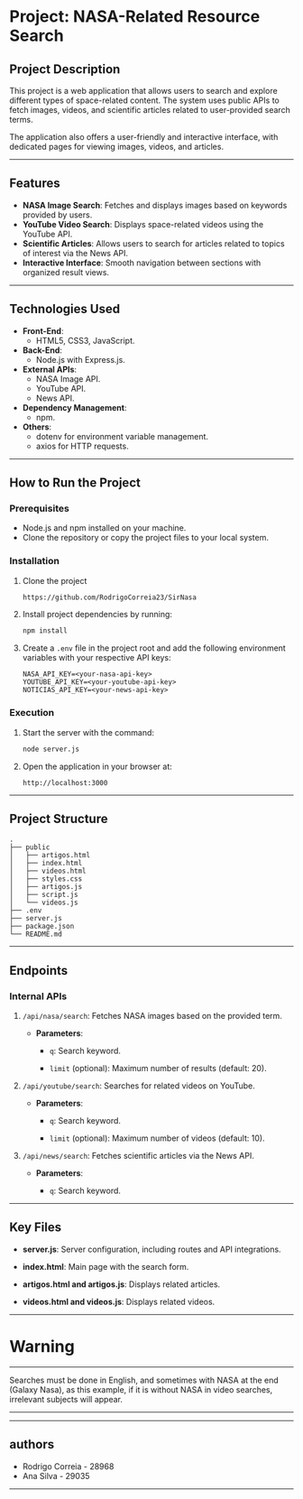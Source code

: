 
# **Project: NASA-Related Resource Search**

## **Project Description**
This project is a web application that allows users to search and explore different types of space-related content. The system uses public APIs to fetch images, videos, and scientific articles related to user-provided search terms.

The application also offers a user-friendly and interactive interface, with dedicated pages for viewing images, videos, and articles.

---

## **Features**
- **NASA Image Search**: Fetches and displays images based on keywords provided by users.
- **YouTube Video Search**: Displays space-related videos using the YouTube API.
- **Scientific Articles**: Allows users to search for articles related to topics of interest via the News API.
- **Interactive Interface**: Smooth navigation between sections with organized result views.

---

## **Technologies Used**
- **Front-End**:
  - HTML5, CSS3, JavaScript.
- **Back-End**:
  - Node.js with Express.js.
- **External APIs**:
  - NASA Image API.
  - YouTube API.
  - News API.
- **Dependency Management**:
  - npm.
- **Others**:
  - dotenv for environment variable management.
  - axios for HTTP requests.

---

## **How to Run the Project**

### **Prerequisites**
- Node.js and npm installed on your machine.
- Clone the repository or copy the project files to your local system.

### **Installation**

1. Clone the project
   ```bash
   https://github.com/RodrigoCorreia23/SirNasa
   ```

2. Install project dependencies by running:
   ```bash
   npm install
   ```

3. Create a `.env` file in the project root and add the following environment variables with your respective API keys:
   ```
   NASA_API_KEY=<your-nasa-api-key>
   YOUTUBE_API_KEY=<your-youtube-api-key>
   NOTICIAS_API_KEY=<your-news-api-key>
   ```

### **Execution**
1. Start the server with the command:
   ```bash
   node server.js
   ```
2. Open the application in your browser at:
   ```
   http://localhost:3000
   ```

---

## **Project Structure**
```
.
├── public
│   ├── artigos.html
│   ├── index.html
│   ├── videos.html
│   ├── styles.css
│   ├── artigos.js
│   ├── script.js
│   └── videos.js
├── .env
├── server.js
├── package.json
└── README.md
```

---

## **Endpoints**

### **Internal APIs**
1. `/api/nasa/search`: Fetches NASA images based on the provided term.

   - **Parameters**:

     - `q`: Search keyword.

     - `limit` (optional): Maximum number of results (default: 20).

2. `/api/youtube/search`: Searches for related videos on YouTube.

   - **Parameters**:

     - `q`: Search keyword.

     - `limit` (optional): Maximum number of videos (default: 10).

3. `/api/news/search`: Fetches scientific articles via the News API.

   - **Parameters**:

     - `q`: Search keyword.

---

## **Key Files**

- **server.js**: Server configuration, including routes and API integrations.

- **index.html**: Main page with the search form.

- **artigos.html and artigos.js**: Displays related articles.

- **videos.html and videos.js**: Displays related videos.

---


# Warning
---

Searches must be done in English, and sometimes with NASA at the end (Galaxy Nasa), as this example, if it is without NASA in video searches, irrelevant subjects will appear.

---

---
## authors

- Rodrigo Correia - 28968
- Ana Silva - 29035
---